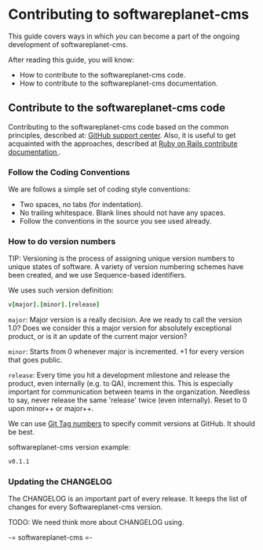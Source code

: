 Contributing to  softwareplanet-cms
==========================

This guide covers ways in which _you_ can become a part of the ongoing development of softwareplanet-cms.

After reading this guide, you will know:

* How to contribute to the softwareplanet-cms code.
* How to contribute to the softwareplanet-cms documentation.

Contribute to the softwareplanet-cms code
-------------------------------

Contributing to the softwareplanet-cms code based on the common principles, described at: [GitHub support center](https://help.github.com/articles/fork-a-repo).
Also, it is useful to get acquainted with the approaches, described at [Ruby on Rails contribute documentation ](http://guides.rubyonrails.org/contributing_to_ruby_on_rails.html).

### Follow the Coding Conventions

We are follows a simple set of coding style conventions:

* Two spaces, no tabs (for indentation).
* No trailing whitespace. Blank lines should not have any spaces.
* Follow the conventions in the source you see used already.

### How to do version numbers

TIP: Versioning is the process of assigning unique version numbers to unique states of software. A variety of version numbering schemes have been created, and we use Sequence-based identifiers.

We uses such version definition:

```ruby
v[major].[minor].[release]
```

`major`: Major version is a really decision. Are we ready to call the version 1.0? Does we consider this a major version for absolutely exceptional product, or is it an update of the current major version?

`minor`: Starts from 0 whenever major is incremented. +1 for every version that goes public.

`release`: Every time you hit a development milestone and release the product, even internally (e.g. to QA), increment this. This is especially important for communication between teams in the organization. Needless to say, never release the same 'release' twice (even internally). Reset to 0 upon minor++ or major++.

We can use [Git Tag numbers](http://learn.github.com/p/tagging.html) to specify commit versions at GitHub. It should be best.

softwareplanet-cms version example:

```bash
v0.1.1
```

### Updating the CHANGELOG

The CHANGELOG is an important part of every release. It keeps the list of changes for every Softwareplanet-cms version.

TODO: We need think more about CHANGELOG using.

-= softwareplanet-cms =-